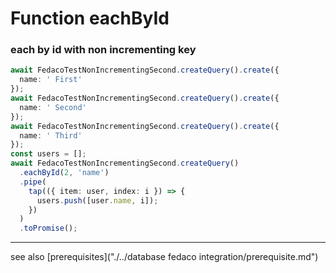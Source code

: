 # Function eachById
### each by id with non incrementing key

```typescript
await FedacoTestNonIncrementingSecond.createQuery().create({
  name: ' First'
});
await FedacoTestNonIncrementingSecond.createQuery().create({
  name: ' Second'
});
await FedacoTestNonIncrementingSecond.createQuery().create({
  name: ' Third'
});
const users = [];
await FedacoTestNonIncrementingSecond.createQuery()
  .eachById(2, 'name')
  .pipe(
    tap(({ item: user, index: i }) => {
      users.push([user.name, i]);
    })
  )
  .toPromise();
```


----
see also [prerequisites]("./../database fedaco integration/prerequisite.md")

